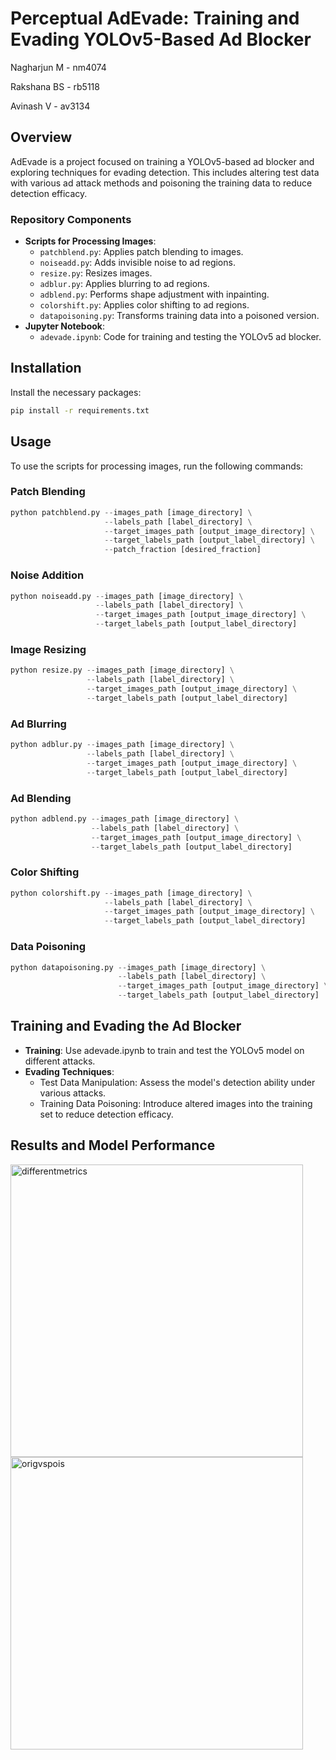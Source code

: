 # Perceptual AdEvade: Training and Evading YOLOv5-Based Ad Blocker

Nagharjun M - nm4074

Rakshana BS - rb5118

Avinash V - av3134

## Overview
AdEvade is a project focused on training a YOLOv5-based ad blocker and exploring techniques for evading detection. This includes altering test data with various ad attack methods and poisoning the training data to reduce detection efficacy.

### Repository Components
- **Scripts for Processing Images**:
  - `patchblend.py`: Applies patch blending to images.
  - `noiseadd.py`: Adds invisible noise to ad regions.
  - `resize.py`: Resizes images.
  - `adblur.py`: Applies blurring to ad regions.
  - `adblend.py`: Performs shape adjustment with inpainting.
  - `colorshift.py`: Applies color shifting to ad regions.
  - `datapoisoning.py`: Transforms training data into a poisoned version.
- **Jupyter Notebook**:
  - `adevade.ipynb`: Code for training and testing the YOLOv5 ad blocker.

## Installation

Install the necessary packages:

```bash
pip install -r requirements.txt
```

## Usage
To use the scripts for processing images, run the following commands:

### Patch Blending
```python
python patchblend.py --images_path [image_directory] \
                     --labels_path [label_directory] \
                     --target_images_path [output_image_directory] \
                     --target_labels_path [output_label_directory] \
                     --patch_fraction [desired_fraction]
```
### Noise Addition
```python
python noiseadd.py --images_path [image_directory] \
                   --labels_path [label_directory] \
                   --target_images_path [output_image_directory] \
                   --target_labels_path [output_label_directory]

```
### Image Resizing
```python
python resize.py --images_path [image_directory] \
                 --labels_path [label_directory] \
                 --target_images_path [output_image_directory] \
                 --target_labels_path [output_label_directory]

```
### Ad Blurring
```python
python adblur.py --images_path [image_directory] \
                 --labels_path [label_directory] \
                 --target_images_path [output_image_directory] \
                 --target_labels_path [output_label_directory]

```
### Ad Blending
```python
python adblend.py --images_path [image_directory] \
                  --labels_path [label_directory] \
                  --target_images_path [output_image_directory] \
                  --target_labels_path [output_label_directory]

```
### Color Shifting
```python
python colorshift.py --images_path [image_directory] \
                     --labels_path [label_directory] \
                     --target_images_path [output_image_directory] \
                     --target_labels_path [output_label_directory]

```
### Data Poisoning
```python
python datapoisoning.py --images_path [image_directory] \
                        --labels_path [label_directory] \
                        --target_images_path [output_image_directory] \
                        --target_labels_path [output_label_directory]

```

## Training and Evading the Ad Blocker
- **Training**: Use adevade.ipynb to train and test the YOLOv5 model on different attacks.
- **Evading Techniques**:
    - Test Data Manipulation: Assess the model's detection ability under various attacks.
    - Training Data Poisoning: Introduce altered images into the training set to reduce detection efficacy.

## Results and Model Performance
<img width="468" alt="differentmetrics" src="https://github.com/Nagharjun17/Perceptual_Ad-Blocker_Evasion/assets/64778259/a666c804-9be8-41ee-a8a6-4194f280ab95">
<img width="468" alt="origvspois" src="https://github.com/Nagharjun17/Perceptual_Ad-Blocker_Evasion/assets/64778259/951f9710-62b5-4596-b9fa-8608fbb4471d">
